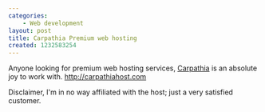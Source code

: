 ```yaml
---
categories:
    - Web development
layout: post
title: Carpathia Premium web hosting
created: 1232583254
---
```

Anyone looking for premium web hosting services, <a title="Carpathia Premium Web hosting" href="http://carpathiahost.com" target="_blank">Carpathia</a> is an absolute joy to work with.  http://carpathiahost.com

Disclaimer, I'm in no way affiliated with the host; just a very satisfied customer.
